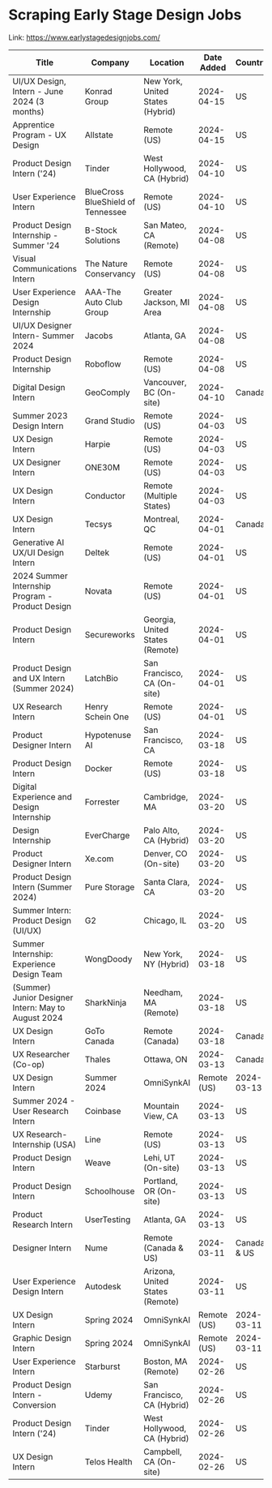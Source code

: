 # Scraping Early Stage Design Jobs 

Link: https://www.earlystagedesignjobs.com/

| Title | Company | Location | Date Added | Country | ESDJ Link | Job Link |
| --- | --- | --- | --- | --- | --- | --- |
| UI/UX Design, Intern - June 2024 (3 months) | Konrad Group | New York, United States (Hybrid) | 2024-04-15 | US | [Link](https://www.earlystagedesignjobs.com/jobs/ui-ux-design-intern---june-2024-3-months) | [Link](https://www.konrad.com/careers/job/ui-ux-design-intern-may-2024-4-months_5925411003) |
| Apprentice Program - UX Design | Allstate | Remote (US) | 2024-04-15 | US | [Link](https://www.earlystagedesignjobs.com/jobs/apprentice-program---ux-design) | [Link](https://www.allstate.jobs/job/20229708/apprentice-program-ux-design-remote/) |
| Product Design Intern ('24)  | Tinder | West Hollywood, CA (Hybrid) | 2024-04-10 | US | [Link](https://www.earlystagedesignjobs.com/jobs/product-design-intern-24-e63b9) | [Link](https://jobs.lever.co/matchgroup/a76bbe0d-6ed5-4314-a5cc-7a10320a1570/) |
| User Experience Intern | BlueCross BlueShield of Tennessee | Remote (US) | 2024-04-10 | US | [Link](https://www.earlystagedesignjobs.com/jobs/user-experience-intern-474bf) | [Link](https://bcbst.wd1.myworkdayjobs.com/External/job/United-States/User-Experience-Intern_R-40808) |
| Product Design Internship - Summer '24 | B-Stock Solutions | San Mateo, CA (Remote) | 2024-04-08 | US | [Link](https://www.earlystagedesignjobs.com/jobs/product-design-internship---summer-24) | [Link](https://bstock.com/careers/list/?gh_jid=4368294004) |
| Visual Communications Intern | The Nature Conservancy | Remote (US) | 2024-04-08 | US | [Link](https://www.earlystagedesignjobs.com/jobs/visual-communications-intern) | [Link](https://www.linkedin.com/jobs/view/3878112931/) |
| User Experience Design Internship | AAA-The Auto Club Group | Greater Jackson, MI Area  | 2024-04-08 | US | [Link](https://www.earlystagedesignjobs.com/jobs/user-experience-design-internship) | [Link](https://acg.wd1.myworkdayjobs.com/Careers/job/MI-Admin-Office-Building-AOB/User-Experience-Design-Internship_JR4824) |
| UI/UX Designer Intern- Summer 2024 | Jacobs | Atlanta, GA | 2024-04-08 | US | [Link](https://www.earlystagedesignjobs.com/jobs/ui-ux-designer-intern--summer-2024) | [Link](https://careers.jacobs.com/job/20199803/ui-ux-designer-intern-summer-2024-atlanta-ga/) |
| Product Design Internship | Roboflow | Remote (US) | 2024-04-08 | US | [Link](https://www.earlystagedesignjobs.com/jobs/product-design-internship-de2e2) | [Link](https://app.dover.io/apply/roboflow/df201a64-69bc-43f9-b379-cfcf9d65805f?rs=42706078) |
| Digital Design Intern  | GeoComply | Vancouver, BC (On-site) | 2024-04-10 | Canada | [Link](https://www.earlystagedesignjobs.com/jobs/digital-design-intern-62a0a) | [Link](https://jobs.lever.co/geocomply-2/845ce081-d9b1-4e09-8dd7-87fc5972adb9/) |
| Summer 2023 Design Intern | Grand Studio | Remote (US) | 2024-04-03 | US | [Link](https://www.earlystagedesignjobs.com/jobs/summer-2023-design-intern) | [Link](https://www.indeed.com/viewjob?jk=0da61aae03752b83&tk=1hq88e78ei43q801&from=serp&vjs=3) |
| UX Design Intern | Harpie | Remote (US) | 2024-04-03 | US | [Link](https://www.earlystagedesignjobs.com/jobs/ux-design-intern-e62fd) | [Link](https://wellfound.com/jobs/2961798-ux-design-intern) |
| UX Designer Intern | ONE30M | Remote (US) | 2024-04-03 | US | [Link](https://www.earlystagedesignjobs.com/jobs/ux-designer-intern-a00ca) | [Link](https://www.indeed.com/viewjob?cmp=ONE30M&t=User%20Experience%20Design%20Intern&jk=3180becb248981f3&q=design%20intern&xpse=SoDj67I3CIY7kRTenB0LbzkdCdPP&xkcb=SoBp67M3CIYj-LRvSB0IbzkdCdPP&vjs=3) |
| UX Design Intern | Conductor | Remote (Multiple States)  | 2024-04-03 | US | [Link](https://www.earlystagedesignjobs.com/jobs/ux-design-intern-c281c) | [Link](https://wellfound.com/jobs/2965752-ux-design-intern) |
| UX Design Intern | Tecsys | Montreal, QC | 2024-04-01 | Canada | [Link](https://www.earlystagedesignjobs.com/jobs/ux-design-intern-5657a) | [Link](https://ca.indeed.com/viewjob?jk=047caa895907834a&tk=1hq86osa5ioel85c&from=serp&vjs=3) |
| Generative AI UX/UI Design Intern | Deltek | Remote (US) | 2024-04-01 | US | [Link](https://www.earlystagedesignjobs.com/jobs/generative-ai-ux-ui-design-intern) | [Link](https://sjobs.brassring.com/TGnewUI/Search/home/HomeWithPreLoad?PageType=JobDetails&partnerid=25397&siteid=5259&jobId=616462#jobDetails=616462_5259) |
| 2024 Summer Internship Program - Product Design  | Novata | Remote (US) | 2024-04-01 | US | [Link](https://www.earlystagedesignjobs.com/jobs/2024-summer-internship-program---product-design) | [Link](https://www.linkedin.com/jobs/view/3846225011/) |
| Product Design Intern  | Secureworks | Georgia, United States (Remote) | 2024-04-01 | US | [Link](https://www.earlystagedesignjobs.com/jobs/product-design-intern-b70c2) | [Link](https://jobs.dell.com/en/job/-/-/375/63134581456) |
| Product Design and UX Intern (Summer 2024) | LatchBio | San Francisco, CA (On-site) | 2024-04-01 | US | [Link](https://www.earlystagedesignjobs.com/jobs/product-design-and-ux-intern-summer-2024) | [Link](https://jobs.lever.co/latch/146bcb44-17c1-45b2-ab27-3a07f5229ba8/) |
| UX Research Intern | Henry Schein One | Remote (US) | 2024-04-01 | US | [Link](https://www.earlystagedesignjobs.com/jobs/ux-research-intern-06095) | [Link](https://www.linkedin.com/jobs/view/3870260188/) |
| Product Designer Intern | Hypotenuse AI | San Francisco, CA | 2024-03-18 | US | [Link](https://www.earlystagedesignjobs.com/jobs/product-designer-intern-f795a) | [Link](https://www.ycombinator.com/companies/hypotenuse-ai/jobs/S2Nsl3X-product-designer-intern) |
| Product Design Intern | Docker | Remote (US) | 2024-03-18 | US | [Link](https://www.earlystagedesignjobs.com/jobs/product-design-intern-ee179) | [Link](https://jobs.ashbyhq.com/docker/21ab1310-402f-42ca-86e2-dbced4563f5d) |
| Digital Experience and Design Internship | Forrester | Cambridge, MA | 2024-03-20 | US | [Link](https://www.earlystagedesignjobs.com/jobs/digital-experience-and-design-internship) | [Link](https://forrester.wd1.myworkdayjobs.com/careers/job/Cambridge-MA/Digital-Experience-and-Design-Internship_R-100703-1?mode=job&iis=Job%252BBoard&iisn=LinkedIn) |
| Design Internship | EverCharge | Palo Alto, CA (Hybrid) | 2024-03-20 | US | [Link](https://www.earlystagedesignjobs.com/jobs/design-internship-bc235) | [Link](https://boards.greenhouse.io/evercharge/jobs/5120402004?gh_src=03c478564us&) |
| Product Designer Intern  | Xe.com | Denver, CO (On-site) | 2024-03-20 | US | [Link](https://www.earlystagedesignjobs.com/jobs/product-designer-intern-c15ae) | [Link](https://www.linkedin.com/jobs/view/3855790930/) |
| Product Design Intern (Summer 2024) | Pure Storage | Santa Clara, CA | 2024-03-20 | US | [Link](https://www.earlystagedesignjobs.com/jobs/product-design-intern-summer-2024-db53b) | [Link](https://www.linkedin.com/jobs/view/3858008596/) |
| Summer Intern: Product Design (UI/UX)  | G2 | Chicago, IL | 2024-03-20 | US | [Link](https://www.earlystagedesignjobs.com/jobs/summer-intern-product-design-ui-ux) | [Link](https://boards.greenhouse.io/g2crowd/jobs/5797060?gh_src=87affbfb1&) |
| Summer Internship: Experience Design Team | WongDoody | New York, NY (Hybrid)  | 2024-03-18 | US | [Link](https://www.earlystagedesignjobs.com/jobs/summer-internship-experience-design-team) | [Link](https://boards.greenhouse.io/wongdoody/jobs/5895612003?gh_src=e5ed65cf3us&) |
| (Summer) Junior Designer Intern: May to August 2024 | SharkNinja | Needham, MA (Remote) | 2024-03-18 | US | [Link](https://www.earlystagedesignjobs.com/jobs/summer-junior-designer-intern-may-to-august-2024) | [Link](https://sharkninja.com/careers?gh_jid=4340686006&gh_src=371f37716us) |
| UX Design Intern | GoTo Canada | Remote (Canada) | 2024-03-18 | Canada | [Link](https://www.earlystagedesignjobs.com/jobs/ux-design-intern-52111) | [Link](https://goto.wd5.myworkdayjobs.com/GoToCareers/job/Remote-Canada/UX-Design-Intern_R24-1274) |
| UX Researcher (Co-op) | Thales | Ottawa, ON | 2024-03-13 | Canada | [Link](https://www.earlystagedesignjobs.com/jobs/ux-researcher-co-op) | [Link](https://ca.indeed.com/viewjob?jk=a63ee107e3d56d4a&tk=1hogpflaillns80k&from=serp&vjs=3) |
| UX Design Intern | Summer 2024  | OmniSynkAI | Remote (US) | 2024-03-13 | US | [Link](https://www.earlystagedesignjobs.com/jobs/ux-design-intern-summer-2024) | [Link](https://wellfound.com/jobs/2941302-ux-design-intern-summer-2024) |
| Summer 2024 - User Research Intern | Coinbase | Mountain View, CA | 2024-03-13 | US | [Link](https://www.earlystagedesignjobs.com/jobs/summer-2024---user-research-intern) | [Link](https://www.coinbase.com/careers/positions/5458591?gh_jid=5458591&) |
| UX Research- Internship (USA) | Line | Remote (US) | 2024-03-13 | US | [Link](https://www.earlystagedesignjobs.com/jobs/ux-research--internship-usa) | [Link](https://wellfound.com/jobs/2620614-ux-research-internship-usa) |
| Product Design Intern | Weave | Lehi, UT (On-site) | 2024-03-13 | US | [Link](https://www.earlystagedesignjobs.com/jobs/product-design-intern-56a9c) | [Link](https://boards.greenhouse.io/weavehq/jobs/5911706003) |
| Product Design Intern | Schoolhouse | Portland, OR (On-site) | 2024-03-13 | US | [Link](https://www.earlystagedesignjobs.com/jobs/product-design-intern-ee4c9) | [Link](https://www.linkedin.com/jobs/view/3849868076/) |
| Product Research Intern | UserTesting | Atlanta, GA | 2024-03-13 | US | [Link](https://www.earlystagedesignjobs.com/jobs/product-research-intern-08734) | [Link](https://www.linkedin.com/jobs/view/3846277339/) |
| Designer Intern | Nume  | Remote (Canada & US) | 2024-03-11 | Canada & US  | [Link](https://www.earlystagedesignjobs.com/jobs/designer-intern-0395c) | [Link](https://wellfound.com/jobs/2928940-designer-intern-at-nume-remote-internship) |
| User Experience Design Intern | Autodesk | Arizona, United States (Remote)  | 2024-03-11 | US | [Link](https://www.earlystagedesignjobs.com/jobs/user-experience-design-intern-03a7e) | [Link](https://autodesk.wd1.myworkdayjobs.com/en-US/uni/job/Arizona-USA---Remote/User-Experience-Design-Intern_24WD76182-1) |
| UX Design Intern | Spring 2024  | OmniSynkAI | Remote (US) | 2024-03-11 | US | [Link](https://www.earlystagedesignjobs.com/jobs/ux-design-intern-spring-2024) | [Link](https://wellfound.com/jobs/2937040-ux-design-intern-spring-2024) |
| Graphic Design Intern | Spring 2024  | OmniSynkAI | Remote (US) | 2024-03-11 | US | [Link](https://www.earlystagedesignjobs.com/jobs/graphic-design-intern-spring-2024) | [Link](https://wellfound.com/jobs/2944214-graphic-design-intern-spring-2024) |
| User Experience Intern | Starburst | Boston, MA (Remote) | 2024-02-26 | US | [Link](https://www.earlystagedesignjobs.com/jobs/user-experience-intern-c2900) | [Link](https://jobs.lever.co/starburstdata/0cb82287-ca45-4893-acda-d5ba782c68b1/) |
| Product Design Intern - Conversion | Udemy | San Francisco, CA (Hybrid) | 2024-02-26 | US | [Link](https://www.earlystagedesignjobs.com/jobs/product-design-intern---conversion) | [Link](https://app.careerpuck.com/job-board/udemy/job/5088057004?gh_jid=5088057004) |
| Product Design Intern ('24) | Tinder | West Hollywood, CA (Hybrid) | 2024-02-26 | US | [Link](https://www.earlystagedesignjobs.com/jobs/product-design-intern-24) | [Link](https://jobs.lever.co/matchgroup/a76bbe0d-6ed5-4314-a5cc-7a10320a1570/) |
| UX Design Intern | Telos Health | Campbell, CA (On-site) | 2024-02-26 | US | [Link](https://www.earlystagedesignjobs.com/jobs/ux-design-intern-073b9) | [Link](https://www.linkedin.com/jobs/view/3833785375/) |
